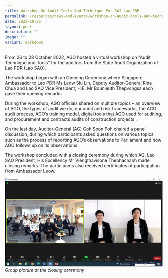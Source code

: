 ```yaml
---
title: Workshop On Audit Tools And Technique For SAI Lao PDR
permalink: /resources/news-and-events/workshop-on-audit-tools-and-technique/
date: 2022-10-26
layout: post
description: ""
image: ""
variant: markdown
---
```

From 26 to 28 October 2022, AGO hosted a virtual workshop on “Audit Technique and Tools” for the auditors from the State Audit Organization of Lao PDR (Lao SAO).

The workshop began with an Opening Ceremony where Singapore Ambassador to Lao PDR Ms Leow Siu Lin, Deputy Auditor-General Rina Chua and Lao SAO Vice President, H.E. Mr Bounleuth Thepvongsa each gave their opening remarks.

During the workshop, AGO officials shared on multiple topics – an overview of AGO, the types of audit we do, our audit and risk frameworks, the AGO audit process,  AGO’s training model, digital tools that AGO used for auditing, and  procurement and contracts audits of construction projects .

On the last day, Auditor-General (AG) Goh Soon Poh chaired a panel discussion, during which participants asked questions on various topics such as the process of reporting AGO’s observations to Parliament and how AGO follows up on its observations. 

The workshop concluded with a closing ceremony during which AG, Lao SAO President, His Excellency Mr Viengthavisone Thephachanh  made closing remarks. The participants also received certificates of participation from Ambassador Leow.

![](/images/News%20&%20Events%20Photos/2022/AG%20and%20Hee%20Kim%20at%20dialogue%20with%20Laos%20PDR.jpg)
*Group picture at the closing ceremony*